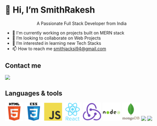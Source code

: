  # 👋 Hi, I’m SmithRakesh

<div align="center">A Passionate Full Stack Developer from India</div>


- 🌱 I'm currently working on projects built on MERN stack
- 💞️ I’m looking to collaborate on Web Projects
- 👀 I’m interested in learning new Tech Stacks
- 📫 How to reach me smithjacksj94@gmail.com

## Contact me
[<img src="https://raw.githubusercontent.com/rahuldkjain/github-profile-readme-generator/master/src/images/icons/Social/linked-in-alt.svg" width="30px"/>](https://www.linkedin.com/in/smith-rakesh-aa664220b/)

## Languages & tools
<span><img src="https://raw.githubusercontent.com/devicons/devicon/master/icons/html5/html5-original-wordmark.svg" width="60px"/></span>
<span><img src="https://raw.githubusercontent.com/devicons/devicon/master/icons/css3/css3-original-wordmark.svg" width="60px"/></span>
<img src="https://raw.githubusercontent.com/devicons/devicon/master/icons/javascript/javascript-original.svg" width="60px"/>
<img src="https://raw.githubusercontent.com/devicons/devicon/master/icons/react/react-original-wordmark.svg" width="60px"/>
<img src="https://raw.githubusercontent.com/devicons/devicon/master/icons/redux/redux-original.svg" width="60px"/>
<img src="https://raw.githubusercontent.com/devicons/devicon/master/icons/nodejs/nodejs-original-wordmark.svg" width="60px"/>
<img src="https://raw.githubusercontent.com/devicons/devicon/master/icons/mongodb/mongodb-original-wordmark.svg" width="60px"/>
<img src="https://camo.githubusercontent.com/fbfcb9e3dc648adc93bef37c718db16c52f617ad055a26de6dc3c21865c3321d/68747470733a2f2f7777772e766563746f726c6f676f2e7a6f6e652f6c6f676f732f6769742d73636d2f6769742d73636d2d69636f6e2e737667" width="60px"/>
<img src="https://camo.githubusercontent.com/000be223b9fc9457f8d8d42fd98f84f929759684f253dc4d82dc5ea00423b398/68747470733a2f2f696d672e736869656c64732e696f2f62616467652f657870726573732e6a732d2532333430346435392e7376673f7374796c653d666f722d7468652d6261646765266c6f676f3d65787072657373266c6f676f436f6c6f723d7768697465" width="150px"/>
<!---
SmithRakesh/SmithRakesh is a ✨ special ✨ repository because its `README.md` (this file) appears on your GitHub profile.
You can click the Preview link to take a look at your changes.
--->
